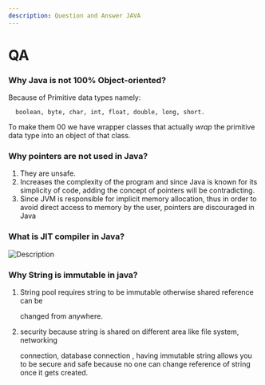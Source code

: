 ```yaml
---
description: Question and Answer JAVA
---
```


# QA

### Why Java is not 100% Object-oriented?

Because of Primitive data types namely:

```text
  boolean, byte, char, int, float, double, long, short.
```

To make them 00 we have wrapper classes that actually _wrap_ the primitive data type into an object of that class.

### Why pointers are not used in Java?

1. They are unsafe. 
2. Increases the complexity of the program and since Java is known for its simplicity of code, adding the concept of pointers will be contradicting. 
3. Since JVM is responsible for implicit memory allocation, thus in order to avoid direct access to memory by the user, pointers are discouraged in Java

### What is JIT compiler in Java?

![Description](https://i.stack.imgur.com/MsTWN.png)

### Why String is immutable in java?

1. String pool requires string to be immutable otherwise shared reference can be

   changed from anywhere.

2. security because string is shared on different area like file system, networking

   connection, database connection , having immutable string allows you to be secure and safe because no one can change reference of string once it gets created.

